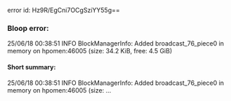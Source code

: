 error id: Hz9R/EgCni7OCgSziYY55g==
### Bloop error:

25/06/18 00:38:51 INFO BlockManagerInfo: Added broadcast_76_piece0 in memory on hpomen:46005 (size: 34.2 KiB, free: 4.5 GiB)
#### Short summary: 

25/06/18 00:38:51 INFO BlockManagerInfo: Added broadcast_76_piece0 in memory on hpomen:46005 (size: ...